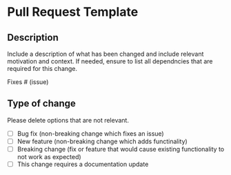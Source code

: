 # Pull Request Template

## Description

Include a description of what has been changed and include relevant motivation and context.
If needed, ensure to list all dependncies that are required for this change.

Fixes # (issue)

## Type of change

Please delete options that are not relevant.

- [ ] Bug fix (non-breaking change which fixes an issue)
- [ ] New feature (non-breaking change which adds functinality)
- [ ] Breaking change (fix or feature that would cause existing functionality to not work as expected)
- [ ] This change requires a documentation update
